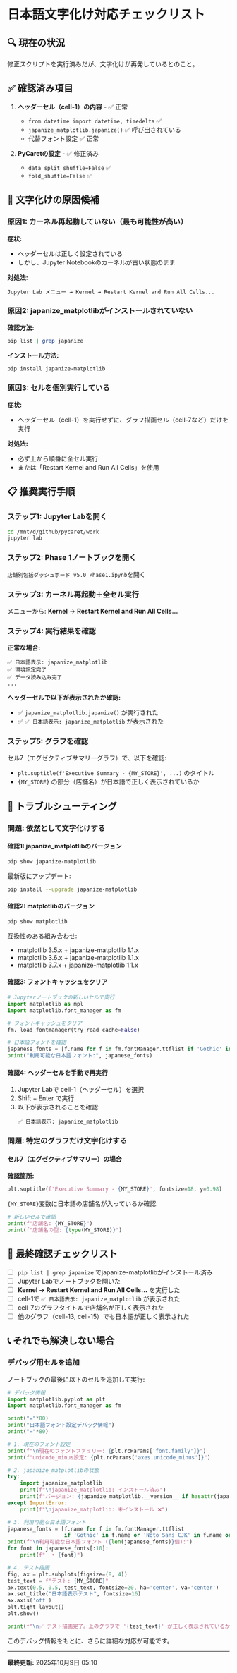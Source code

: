 # 日本語文字化け対応チェックリスト

## 🔍 現在の状況

修正スクリプトを実行済みだが、文字化けが再発しているとのこと。

## ✅ 確認済み項目

1. **ヘッダーセル（cell-1）の内容** - ✅ 正常
   - `from datetime import datetime, timedelta` ✅
   - `japanize_matplotlib.japanize()` ✅ 呼び出されている
   - 代替フォント設定 ✅ 正常

2. **PyCaretの設定** - ✅ 修正済み
   - `data_split_shuffle=False` ✅
   - `fold_shuffle=False` ✅

## 🚨 文字化けの原因候補

### 原因1: カーネル再起動していない（最も可能性が高い）

**症状:**
- ヘッダーセルは正しく設定されている
- しかし、Jupyter Notebookのカーネルが古い状態のまま

**対処法:**
```
Jupyter Lab メニュー → Kernel → Restart Kernel and Run All Cells...
```

### 原因2: japanize_matplotlibがインストールされていない

**確認方法:**
```bash
pip list | grep japanize
```

**インストール方法:**
```bash
pip install japanize-matplotlib
```

### 原因3: セルを個別実行している

**症状:**
- ヘッダーセル（cell-1）を実行せずに、グラフ描画セル（cell-7など）だけを実行

**対処法:**
- 必ず上から順番に全セル実行
- または「Restart Kernel and Run All Cells」を使用

## 📋 推奨実行手順

### ステップ1: Jupyter Labを開く
```bash
cd /mnt/d/github/pycaret/work
jupyter lab
```

### ステップ2: Phase 1ノートブックを開く
`店舗別包括ダッシュボード_v5.0_Phase1.ipynb`を開く

### ステップ3: カーネル再起動＋全セル実行
メニューから: **Kernel** → **Restart Kernel and Run All Cells...**

### ステップ4: 実行結果を確認

**正常な場合:**
```
✅ 日本語表示: japanize_matplotlib
✅ 環境設定完了
✅ データ読み込み完了
...
```

**ヘッダーセルで以下が表示されたか確認:**
- ✅ `japanize_matplotlib.japanize()` が実行された
- ✅ `✅ 日本語表示: japanize_matplotlib` が表示された

### ステップ5: グラフを確認

セル7（エグゼクティブサマリーグラフ）で、以下を確認:
- `plt.suptitle(f'Executive Summary - {MY_STORE}', ...)` のタイトル
- `{MY_STORE}` の部分（店舗名）が日本語で正しく表示されているか

## 🔧 トラブルシューティング

### 問題: 依然として文字化けする

#### 確認1: japanize_matplotlibのバージョン
```bash
pip show japanize-matplotlib
```

最新版にアップデート:
```bash
pip install --upgrade japanize-matplotlib
```

#### 確認2: matplotlibのバージョン
```bash
pip show matplotlib
```

互換性のある組み合わせ:
- matplotlib 3.5.x + japanize-matplotlib 1.1.x
- matplotlib 3.6.x + japanize-matplotlib 1.1.x
- matplotlib 3.7.x + japanize-matplotlib 1.1.x

#### 確認3: フォントキャッシュをクリア
```python
# Jupyterノートブックの新しいセルで実行
import matplotlib as mpl
import matplotlib.font_manager as fm

# フォントキャッシュをクリア
fm._load_fontmanager(try_read_cache=False)

# 日本語フォントを確認
japanese_fonts = [f.name for f in fm.fontManager.ttflist if 'Gothic' in f.name or 'Noto Sans CJK' in f.name]
print("利用可能な日本語フォント:", japanese_fonts)
```

#### 確認4: ヘッダーセルを手動で再実行

1. Jupyter Labで cell-1（ヘッダーセル）を選択
2. Shift + Enter で実行
3. 以下が表示されることを確認:
   ```
   ✅ 日本語表示: japanize_matplotlib
   ```

### 問題: 特定のグラフだけ文字化けする

#### セル7（エグゼクティブサマリー）の場合

**確認箇所:**
```python
plt.suptitle(f'Executive Summary - {MY_STORE}', fontsize=18, y=0.98)
```

`{MY_STORE}`変数に日本語の店舗名が入っているか確認:
```python
# 新しいセルで確認
print(f"店舗名: {MY_STORE}")
print(f"店舗名の型: {type(MY_STORE)}")
```

## 🎯 最終確認チェックリスト

- [ ] `pip list | grep japanize` でjapanize-matplotlibがインストール済み
- [ ] Jupyter Labでノートブックを開いた
- [ ] **Kernel → Restart Kernel and Run All Cells...** を実行した
- [ ] cell-1で `✅ 日本語表示: japanize_matplotlib` が表示された
- [ ] cell-7のグラフタイトルで店舗名が正しく表示された
- [ ] 他のグラフ（cell-13, cell-15）でも日本語が正しく表示された

## 📞 それでも解決しない場合

### デバッグ用セルを追加

ノートブックの最後に以下のセルを追加して実行:

```python
# デバッグ情報
import matplotlib.pyplot as plt
import matplotlib.font_manager as fm

print("="*80)
print("日本語フォント設定デバッグ情報")
print("="*80)

# 1. 現在のフォント設定
print(f"\n現在のフォントファミリー: {plt.rcParams['font.family']}")
print(f"unicode_minus設定: {plt.rcParams['axes.unicode_minus']}")

# 2. japanize_matplotlibの状態
try:
    import japanize_matplotlib
    print(f"\njapanize_matplotlib: インストール済み")
    print(f"バージョン: {japanize_matplotlib.__version__ if hasattr(japanize_matplotlib, '__version__') else '不明'}")
except ImportError:
    print(f"\njapanize_matplotlib: 未インストール ❌")

# 3. 利用可能な日本語フォント
japanese_fonts = [f.name for f in fm.fontManager.ttflist
                  if 'Gothic' in f.name or 'Noto Sans CJK' in f.name or 'IPA' in f.name]
print(f"\n利用可能な日本語フォント ({len(japanese_fonts)}個):")
for font in japanese_fonts[:10]:
    print(f"  • {font}")

# 4. テスト描画
fig, ax = plt.subplots(figsize=(8, 4))
test_text = f"テスト: {MY_STORE}"
ax.text(0.5, 0.5, test_text, fontsize=20, ha='center', va='center')
ax.set_title("日本語表示テスト", fontsize=16)
ax.axis('off')
plt.tight_layout()
plt.show()

print(f"\n✅ テスト描画完了。上のグラフで '{test_text}' が正しく表示されているか確認してください。")
```

このデバッグ情報をもとに、さらに詳細な対応が可能です。

---

**最終更新:** 2025年10月9日 05:10
